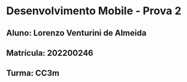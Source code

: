 # Desenvolvimento Mobile - Prova 2
## Aluno: Lorenzo Venturini de Almeida
## Matrícula: 202200246
## Turma: CC3m
